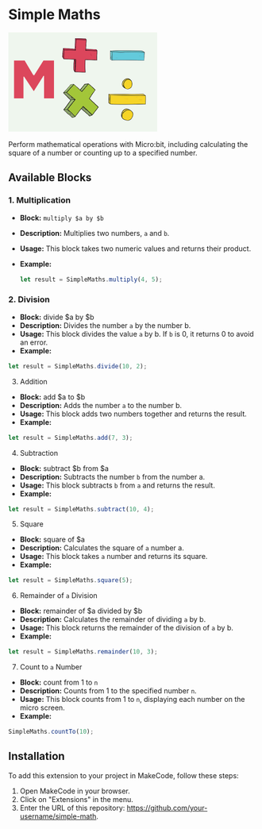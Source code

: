 # Simple Maths

![Simple Math Logo](./icon.png)

Perform mathematical operations with Micro:bit, including calculating the square of a number or counting up to a specified number.


## Available Blocks

### 1. Multiplication
- **Block:** `multiply $a by $b`
- **Description:** Multiplies two numbers, `a` and `b`.
- **Usage:** This block takes two numeric values and returns their product.
- **Example:**

  ```typescript
  let result = SimpleMaths.multiply(4, 5);
  ```

### 2. Division
- **Block:** divide $a by $b
- **Description:** Divides the number `a` by the number b.
- **Usage:** This block divides the value `a` by b. If `b` is 0, it returns 0 to avoid an error.
- **Example:**

```typescript
let result = SimpleMaths.divide(10, 2);
```

3. Addition
- **Block:** add $a to $b
- **Description:** Adds the number `a` to the number b.
- **Usage:** This block adds two numbers together and returns the result.
- **Example:**

```typescript
let result = SimpleMaths.add(7, 3);
```

4. Subtraction
- **Block:** subtract $b from $a
- **Description:** Subtracts the number `b` from the number a.
- **Usage:** This block subtracts `b` from `a` and returns the result.
- **Example:**

```typescript
let result = SimpleMaths.subtract(10, 4);
```

5. Square
- **Block:** square of $a
- **Description:** Calculates the square of `a` number a.
- **Usage:** This block takes `a` number and returns its square.
- **Example:**

```typescript
let result = SimpleMaths.square(5);
```

6. Remainder of `a` Division
- **Block:** remainder of $a divided by $b
- **Description:** Calculates the remainder of dividing `a` by b.
- **Usage:** This block returns the remainder of the division of `a` by b.
- **Example:**

```typescript
let result = SimpleMaths.remainder(10, 3);
```

7. Count to `a` Number
- **Block:** count from 1 to `n`
- **Description:** Counts from 1 to the specified number `n`.
- **Usage:** This block counts from 1 to `n`, displaying each number on the micro
screen.
- **Example:**

```typescript
SimpleMaths.countTo(10);
```

## Installation
To add this extension to your project in MakeCode, follow these steps:

1. Open MakeCode in your browser.
2. Click on "Extensions" in the menu.
3. Enter the URL of this repository: https://github.com/your-username/simple-math.